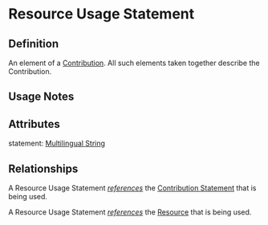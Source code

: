 # Resource Usage Statement

## Definition
An element of a [Contribution](../entities/Contribution.md). All such elements taken together describe the Contribution.

## Usage Notes

## Attributes
statement: [Multilingual String](../datatypes/Multilingual_String.md)

## Relationships
A Resource Usage Statement *[references](../entities/Resource.md)* the [Contribution Statement](../entities/Contribution_Statement.md) that is being used.

<a name="rel__uses">A Resource Usage Statement *[references](../entities/Resource.md)* the [Resource](../entities/Resource.md#user-content-rel__used-for-contribution) that is being used.</a>


